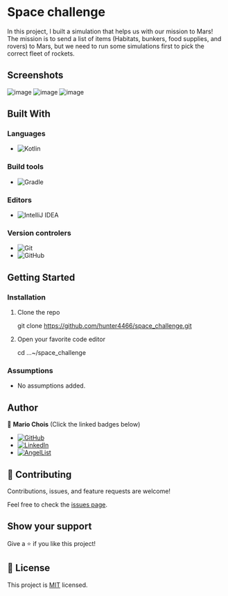 # Space challenge
In this project, l built a simulation that helps us with our mission to Mars!
The mission is to send a list of items (Habitats, bunkers, food supplies, and rovers) to Mars,
but we need to run some simulations first to pick the correct fleet of rockets.

## Screenshots

![image](./src/assets/images/screenshots/Capture1.png)
![image](./src/assets/images/screenshots/Capture2.png)
![image](./src/assets/images/screenshots/Capture3.png)

## Built With

### Languages
- ![Kotlin](https://img.shields.io/badge/kotlin-%230095D5.svg?style=for-the-badge&logo=kotlin&logoColor=white)

### Build tools
- ![Gradle](https://img.shields.io/badge/Gradle-02303A.svg?style=for-the-badge&logo=Gradle&logoColor=white)

### Editors
- ![IntelliJ IDEA](https://img.shields.io/badge/IntelliJIDEA-000000.svg?style=for-the-badge&logo=intellij-idea&logoColor=white)

### Version controlers
- ![Git](https://img.shields.io/badge/git-%23F05033.svg?style=for-the-badge&logo=git&logoColor=white)
- ![GitHub](https://img.shields.io/badge/github-%23121011.svg?style=for-the-badge&logo=github&logoColor=white)

## Getting Started

### Installation

1. Clone the repo

   git clone https://github.com/hunter4466/space_challenge.git

2. Open your favorite code editor

   cd ...~/space_challenge

### Assumptions

- No assumptions added.

## Author

👤 **Mario Chois**
(Click the linked badges below)
- [![GitHub](https://img.shields.io/badge/github-%23121011.svg?style=for-the-badge&logo=github&logoColor=white)](https://github.com/hunter4466/)
- [![LinkedIn](https://img.shields.io/badge/linkedin-%230077B5.svg?style=for-the-badge&logo=linkedin&logoColor=white)](https://www.linkedin.com/in/mario-chois-5a13b6b6/)
- [![AngelList](https://img.shields.io/badge/AngelList-%23D4D4D4.svg?style=for-the-badge&logo=AngelList&logoColor=black)](https://angel.co/u/mario-chois)


## 🤝 Contributing

Contributions, issues, and feature requests are welcome!

Feel free to check the [issues page](https://github.com/hunter4466/space_challenge/issues).

## Show your support

Give a ⭐️ if you like this project!

## 📝 License

This project is [MIT](./LICENSE) licensed.
